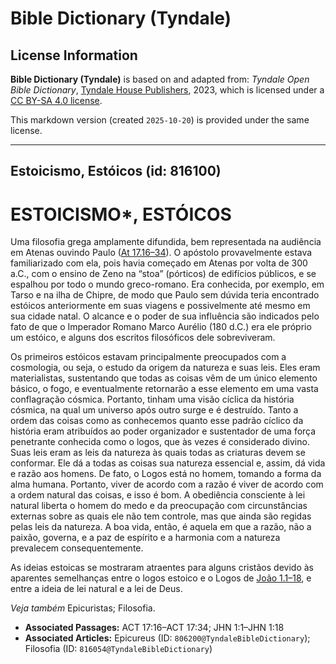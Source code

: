 # Bible Dictionary (Tyndale)

## License Information

**Bible Dictionary (Tyndale)** is based on and adapted from: _Tyndale Open Bible Dictionary_, [Tyndale House Publishers](https://tyndaleopenresources.com/), 2023, which is licensed under a [CC BY-SA 4.0 license](https://creativecommons.org/licenses/by-sa/4.0/legalcode.en).

This markdown version (created `2025-10-20`) is provided under the same license.



--------------------------------

## Estoicismo, Estóicos (id: 816100)

ESTOICISMO\*, ESTÓICOS
======================

Uma filosofia grega amplamente difundida, bem representada na audiência em Atenas ouvindo Paulo ([At 17\.16–34](https://ref.ly/Acts17:16-Acts17:34)). O apóstolo provavelmente estava familiarizado com ela, pois havia começado em Atenas por volta de 300 a.C., com o ensino de Zeno na “stoa” (pórticos) de edifícios públicos, e se espalhou por todo o mundo greco\-romano. Era conhecida, por exemplo, em Tarso e na ilha de Chipre, de modo que Paulo sem dúvida teria encontrado estóicos anteriormente em suas viagens e possivelmente até mesmo em sua cidade natal. O alcance e o poder de sua influência são indicados pelo fato de que o Imperador Romano Marco Aurélio (180 d.C.) era ele próprio um estóico, e alguns dos escritos filosóficos dele sobreviveram.

Os primeiros estóicos estavam principalmente preocupados com a cosmologia, ou seja, o estudo da origem da natureza e suas leis. Eles eram materialistas, sustentando que todas as coisas vêm de um único elemento básico, o fogo, e eventualmente retornarão a esse elemento em uma vasta conflagração cósmica. Portanto, tinham uma visão cíclica da história cósmica, na qual um universo após outro surge e é destruído. Tanto a ordem das coisas como as conhecemos quanto esse padrão cíclico da história eram atribuídos ao poder organizador e sustentador de uma força penetrante conhecida como o logos, que às vezes é considerado divino. Suas leis eram as leis da natureza às quais todas as criaturas devem se conformar. Ele dá a todas as coisas sua natureza essencial e, assim, dá vida e razão aos homens. De fato, o Logos está no homem, tomando a forma da alma humana. Portanto, viver de acordo com a razão é viver de acordo com a ordem natural das coisas, e isso é bom. A obediência consciente à lei natural liberta o homem do medo e da preocupação com circunstâncias externas sobre as quais ele não tem controle, mas que ainda são regidas pelas leis da natureza. A boa vida, então, é aquela em que a razão, não a paixão, governa, e a paz de espírito e a harmonia com a natureza prevalecem consequentemente.

As ideias estoicas se mostraram atraentes para alguns cristãos devido às aparentes semelhanças entre o logos estoico e o Logos de [João 1\.1–18](https://ref.ly/John1:1-John1:18), e entre a ideia de lei natural e a lei de Deus.

*Veja também* Epicuristas; Filosofia.

* **Associated Passages:** ACT 17:16–ACT 17:34; JHN 1:1–JHN 1:18
* **Associated Articles:** Epicureus (ID: `806200@TyndaleBibleDictionary`); Filosofia (ID: `816054@TyndaleBibleDictionary`)

